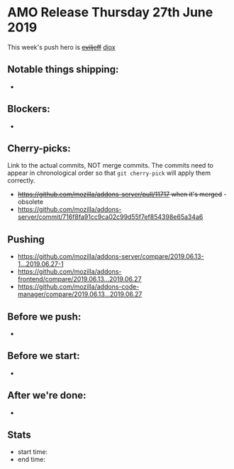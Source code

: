 # AMO Release Thursday 27th June 2019

This week's push hero is ~~[eviljeff](https://github.com/eviljeff)~~ [diox](https://github.com/diox)

## Notable things shipping:

*

## Blockers:

*

## Cherry-picks:

Link to the actual commits, NOT merge commits. The commits need to appear
in chronological order so that `git cherry-pick` will apply them correctly.

* ~~https://github.com/mozilla/addons-server/pull/11717 when it's merged~~ - obsolete
* https://github.com/mozilla/addons-server/commit/716f8fa91cc9ca02c99d55f7ef854398e65a34a6

## Pushing

- https://github.com/mozilla/addons-server/compare/2019.06.13-1...2019.06.27-1
- https://github.com/mozilla/addons-frontend/compare/2019.06.13...2019.06.27
- https://github.com/mozilla/addons-code-manager/compare/2019.06.13...2019.06.27

## Before we push:

* 

## Before we start:

*

## After we're done:

* 

## Stats

- start time:
- end time:
